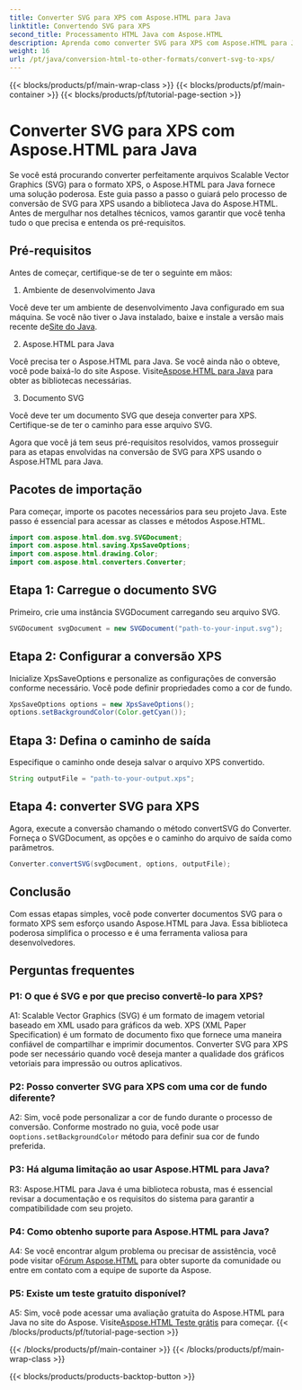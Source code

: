 ```yaml
---
title: Converter SVG para XPS com Aspose.HTML para Java
linktitle: Convertendo SVG para XPS
second_title: Processamento HTML Java com Aspose.HTML
description: Aprenda como converter SVG para XPS com Aspose.HTML para Java. Guia simples, passo a passo, para conversões perfeitas.
weight: 16
url: /pt/java/conversion-html-to-other-formats/convert-svg-to-xps/
---
```


{{< blocks/products/pf/main-wrap-class >}}
{{< blocks/products/pf/main-container >}}
{{< blocks/products/pf/tutorial-page-section >}}

# Converter SVG para XPS com Aspose.HTML para Java


Se você está procurando converter perfeitamente arquivos Scalable Vector Graphics (SVG) para o formato XPS, o Aspose.HTML para Java fornece uma solução poderosa. Este guia passo a passo o guiará pelo processo de conversão de SVG para XPS usando a biblioteca Java do Aspose.HTML. Antes de mergulhar nos detalhes técnicos, vamos garantir que você tenha tudo o que precisa e entenda os pré-requisitos.

## Pré-requisitos

Antes de começar, certifique-se de ter o seguinte em mãos:

1. Ambiente de desenvolvimento Java

 Você deve ter um ambiente de desenvolvimento Java configurado em sua máquina. Se você não tiver o Java instalado, baixe e instale a versão mais recente de[Site do Java](https://www.oracle.com/java/technologies/javase-downloads.html).

2. Aspose.HTML para Java

Você precisa ter o Aspose.HTML para Java. Se você ainda não o obteve, você pode baixá-lo do site Aspose. Visite[Aspose.HTML para Java](https://releases.aspose.com/html/java/) para obter as bibliotecas necessárias.

3. Documento SVG

Você deve ter um documento SVG que deseja converter para XPS. Certifique-se de ter o caminho para esse arquivo SVG.

Agora que você já tem seus pré-requisitos resolvidos, vamos prosseguir para as etapas envolvidas na conversão de SVG para XPS usando o Aspose.HTML para Java.

## Pacotes de importação

Para começar, importe os pacotes necessários para seu projeto Java. Este passo é essencial para acessar as classes e métodos Aspose.HTML.

```java
import com.aspose.html.dom.svg.SVGDocument;
import com.aspose.html.saving.XpsSaveOptions;
import com.aspose.html.drawing.Color;
import com.aspose.html.converters.Converter;
```

## Etapa 1: Carregue o documento SVG

Primeiro, crie uma instância SVGDocument carregando seu arquivo SVG.

```java
SVGDocument svgDocument = new SVGDocument("path-to-your-input.svg");
```

## Etapa 2: Configurar a conversão XPS

Inicialize XpsSaveOptions e personalize as configurações de conversão conforme necessário. Você pode definir propriedades como a cor de fundo.

```java
XpsSaveOptions options = new XpsSaveOptions();
options.setBackgroundColor(Color.getCyan());
```

## Etapa 3: Defina o caminho de saída

Especifique o caminho onde deseja salvar o arquivo XPS convertido.

```java
String outputFile = "path-to-your-output.xps";
```

## Etapa 4: converter SVG para XPS

Agora, execute a conversão chamando o método convertSVG do Converter. Forneça o SVGDocument, as opções e o caminho do arquivo de saída como parâmetros.

```java
Converter.convertSVG(svgDocument, options, outputFile);
```

## Conclusão

Com essas etapas simples, você pode converter documentos SVG para o formato XPS sem esforço usando Aspose.HTML para Java. Essa biblioteca poderosa simplifica o processo e é uma ferramenta valiosa para desenvolvedores.

## Perguntas frequentes

### P1: O que é SVG e por que preciso convertê-lo para XPS?

A1: Scalable Vector Graphics (SVG) é um formato de imagem vetorial baseado em XML usado para gráficos da web. XPS (XML Paper Specification) é um formato de documento fixo que fornece uma maneira confiável de compartilhar e imprimir documentos. Converter SVG para XPS pode ser necessário quando você deseja manter a qualidade dos gráficos vetoriais para impressão ou outros aplicativos.

### P2: Posso converter SVG para XPS com uma cor de fundo diferente?

 A2: Sim, você pode personalizar a cor de fundo durante o processo de conversão. Conforme mostrado no guia, você pode usar o`options.setBackgroundColor` método para definir sua cor de fundo preferida.

### P3: Há alguma limitação ao usar Aspose.HTML para Java?

R3: Aspose.HTML para Java é uma biblioteca robusta, mas é essencial revisar a documentação e os requisitos do sistema para garantir a compatibilidade com seu projeto.

### P4: Como obtenho suporte para Aspose.HTML para Java?

 A4: Se você encontrar algum problema ou precisar de assistência, você pode visitar o[Fórum Aspose.HTML](https://forum.aspose.com/) para obter suporte da comunidade ou entre em contato com a equipe de suporte da Aspose.

### P5: Existe um teste gratuito disponível?

 A5: Sim, você pode acessar uma avaliação gratuita do Aspose.HTML para Java no site do Aspose. Visite[Aspose.HTML Teste grátis](https://releases.aspose.com/) para começar.
{{< /blocks/products/pf/tutorial-page-section >}}

{{< /blocks/products/pf/main-container >}}
{{< /blocks/products/pf/main-wrap-class >}}

{{< blocks/products/products-backtop-button >}}
